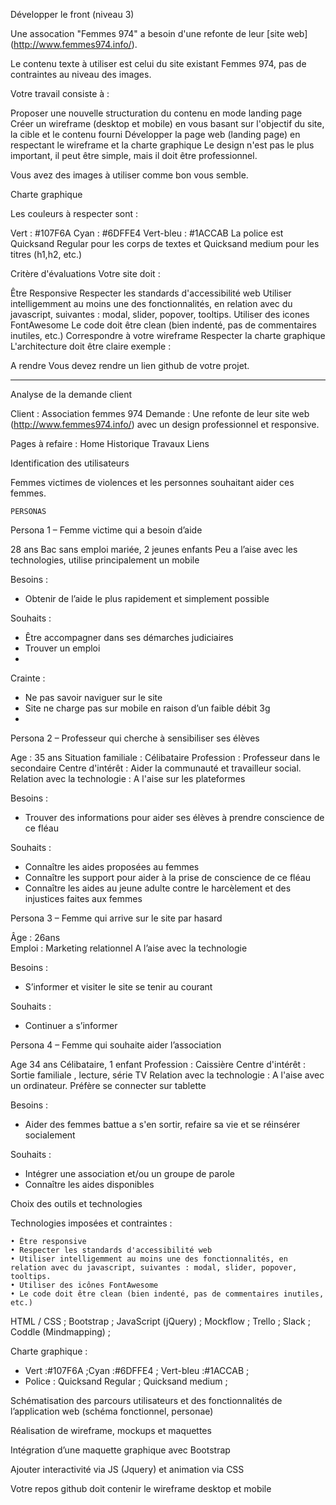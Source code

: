 Développer le front (niveau 3)

Une assocation "Femmes 974" a besoin d'une refonte de leur [site web] (http://www.femmes974.info/).

Le contenu texte à utiliser est celui du site existant Femmes 974, pas de contraintes au niveau des images.

Votre travail consiste à :

Proposer une nouvelle structuration du contenu en mode landing page
Créer un wireframe (desktop et mobile) en vous basant sur l'objectif du site, la cible et le contenu fourni
Développer la page web (landing page) en respectant le wireframe et la charte graphique
Le design n'est pas le plus important, il peut être simple, mais il doit être professionnel.

Vous avez des images à utiliser comme bon vous semble.

Charte graphique

Les couleurs à respecter sont :

Vert : #107F6A
Cyan : #6DFFE4
Vert-bleu : #1ACCAB
La police est Quicksand Regular pour les corps de textes et Quicksand medium pour les titres (h1,h2, etc.)

Critère d'évaluations
Votre site doit :

Être Responsive
Respecter les standards d'accessibilité web
Utiliser intelligemment au moins une des fonctionnalités, en relation avec du javascript, suivantes : modal, slider, popover, tooltips.
Utiliser des icones FontAwesome
Le code doit être clean (bien indenté, pas de commentaires inutiles, etc.)
Correspondre à votre wireframe
Respecter la charte graphique
L'architecture doit être claire exemple :

A rendre
Vous devez rendre un lien github de votre projet.

_______________________________________________________________________
Analyse de la demande client

Client : Association femmes 974
Demande : Une refonte de leur site web (http://www.femmes974.info/) avec un design professionnel et responsive.

Pages à refaire : Home Historique Travaux Liens


Identification des utilisateurs

Femmes victimes de violences et les personnes souhaitant aider ces femmes.

	PERSONAS

Persona 1 – Femme victime qui a besoin d’aide
 
28 ans
Bac
sans emploi
mariée, 2 jeunes enfants
Peu a l’aise avec les technologies, utilise principalement un mobile

Besoins :

- Obtenir de l’aide le plus rapidement et simplement possible

Souhaits :

- Être accompagner dans ses démarches judiciaires
- Trouver un emploi
- 

Crainte :

- Ne pas savoir naviguer sur le site
- Site ne charge pas sur mobile en raison d’un faible débit 3g
- 


Persona 2 – Professeur qui cherche à sensibiliser ses élèves 

Age : 35 ans
Situation familiale : Célibataire
Profession : Professeur dans le secondaire
Centre d'intérêt : Aider la communauté et travailleur social.
Relation avec la technologie : A l'aise sur les plateformes

Besoins :

- Trouver des informations pour aider ses élèves à prendre conscience de ce fléau

Souhaits :

- Connaître les aides proposées au femmes
- Connaître les support pour aider à la prise de conscience de ce fléau
- Connaître les aides au jeune adulte contre le harcèlement et des injustices faites aux femmes


Persona 3 – Femme qui arrive sur le site par hasard                 
                
Âge : 26ans                       
Emploi : Marketing relationnel
A l’aise avec la technologie         
   
Besoins :

- S’informer et visiter le site se tenir au courant
                
Souhaits :

- Continuer a s’informer


Persona 4 – Femme qui souhaite aider l’association

Age 34 ans
Célibataire, 1 enfant
Profession : Caissière
Centre d'intérêt : Sortie familiale , lecture, série TV
Relation avec la technologie : A l'aise avec un ordinateur. Préfère se connecter sur tablette

Besoins :

- Aider des femmes battue a s'en sortir, refaire sa vie et se réinsérer socialement

Souhaits :

- Intégrer une association et/ou un groupe de parole
- Connaître les aides disponibles



Choix des outils et technologies

	
Technologies imposées et contraintes :

    • Être responsive
    • Respecter les standards d'accessibilité web 
    • Utiliser intelligemment au moins une des fonctionnalités, en relation avec du javascript, suivantes : modal, slider, popover, tooltips. 
    • Utiliser des icônes FontAwesome 
    • Le code doit être clean (bien indenté, pas de commentaires inutiles, etc.)

HTML / CSS ; Bootstrap ; JavaScript (jQuery) ; Mockflow ; Trello ; Slack ; Coddle (Mindmapping) ;


Charte graphique : 

- Vert :#107F6A ;Cyan :#6DFFE4 ; Vert-bleu :#1ACCAB ;
- Police : Quicksand Regular ; Quicksand medium ;
 
				
Schématisation des parcours utilisateurs et des fonctionnalités de l’application web (schéma fonctionnel, personae)


Réalisation de wireframe, mockups et maquettes



Intégration d’une maquette graphique avec Bootstrap



Ajouter interactivité via JS (Jquery) et animation via CSS




Votre repos github doit contenir le wireframe desktop et mobile
